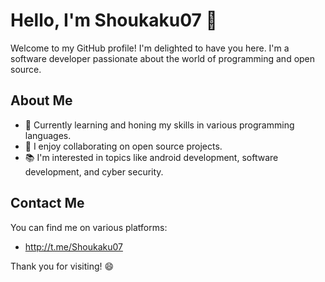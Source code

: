 # Hello, I'm Shoukaku07 👋

Welcome to my GitHub profile! I'm delighted to have you here. I'm a software developer passionate about the world of programming and open source.

## About Me

- 🌱 Currently learning and honing my skills in various programming languages.
- 🔭 I enjoy collaborating on open source projects.
- 📚 I'm interested in topics like android development, software development, and cyber security.

## Contact Me

You can find me on various platforms:

- http://t.me/Shoukaku07

Thank you for visiting! 😄


<!---
Shoukaku07/Shoukaku07 is a ✨ special ✨ repository because its `README.md` (this file) appears on your GitHub profile.
You can click the Preview link to take a look at your changes.
--->
